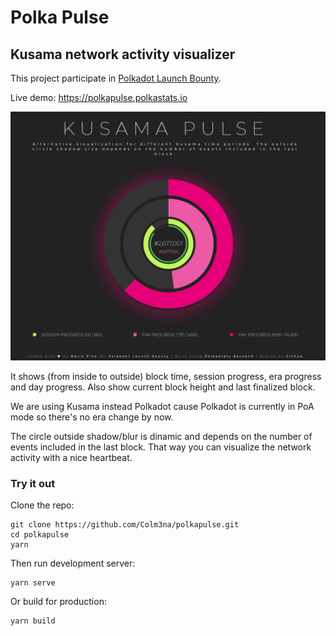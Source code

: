 # Polka Pulse

## Kusama network activity visualizer

This project participate in [Polkadot Launch Bounty](https://gitcoin.co/issue/Web3Foundation/build-polkadot/1/4391).

Live demo: https://polkapulse.polkastats.io

![Polka Pulse](public/polkapulse.png?raw=true "Polka Pulse")

It shows (from inside to outside) block time, session progress, era progress and day progress. Also show current block height and last finalized block.

We are using Kusama instead Polkadot cause Polkadot is currently in PoA mode so there's no era change by now.

The circle outside shadow/blur is dinamic and depends on the number of events included in the last block. That way you can visualize the network
activity with a nice heartbeat.

### Try it out

Clone the repo:

```
git clone https://github.com/Colm3na/polkapulse.git
cd polkapulse
yarn
```

Then run development server:

```
yarn serve
```

Or build for production:

```
yarn build
```